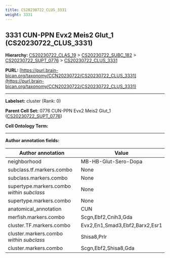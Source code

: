 ```yaml
---
title: CS20230722_CLUS_3331
weight: 3331
---
```

## 3331 CUN-PPN Evx2 Meis2 Glut_1 (CS20230722_CLUS_3331)
<b>Hierarchy: </b>
[CS20230722_CLAS_19](../CS20230722_CLAS_19) >
[CS20230722_SUBC_182](../CS20230722_SUBC_182) >
[CS20230722_SUPT_0776](../CS20230722_SUPT_0776) >
[CS20230722_CLUS_3331](../CS20230722_CLUS_3331)

**PURL:** [https://purl.brain-bican.org/taxonomy/CCN20230722/CS20230722_CLUS_3331](https://purl.brain-bican.org/taxonomy/CCN20230722/CS20230722_CLUS_3331)

---


**Labelset:** cluster (Rank: 0)

**Parent Cell Set:** 0776 CUN-PPN Evx2 Meis2 Glut_1 ([CS20230722_SUPT_0776](../CS20230722_SUPT_0776))



**Cell Ontology Term:** 

[MARKER GENES.]: #


---

[TRANSFERRED ANNOTATIONS.]: #


[AUTHOR ANNOTATION FIELDS.]: #


**Author annotation fields:**

| Author annotation | Value |
|-------------------|-------|
|neighborhood|MB-HB-Glut-Sero-Dopa|
|subclass.tf.markers.combo|None|
|subclass.markers.combo|None|
|supertype.markers.combo _within subclass_|None|
|supertype.markers.combo|None|
|anatomical_annotation|CUN|
|merfish.markers.combo|Scgn,Ebf2,Cnih3,Gda|
|cluster.TF.markers.combo|Evx2,En1,Smad3,Ebf2,Barx2,Esr1|
|cluster.markers.combo _within subclass_|Shisa8,Prlr|
|cluster.markers.combo|Scgn,Ebf2,Shisa8,Gda|
